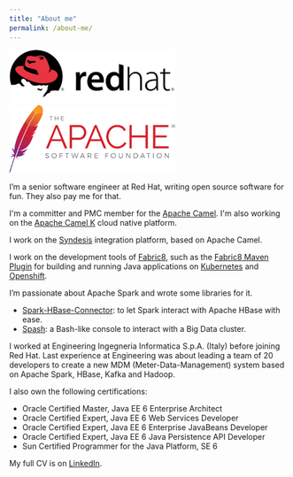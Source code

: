 ```yaml
---
title: "About me"
permalink: /about-me/
---
```


![Red Hat Logo](/images/red-hat-logo.png) &nbsp;&nbsp;&nbsp;&nbsp;&nbsp; ![Apache Software Foundation Logo](/images/asf-logo.png)

I’m a senior software engineer at Red Hat, writing open source software for fun. They also pay me for that.

I'm a committer and PMC member for the [Apache Camel](https://github.com/apache/camel). I'm also working 
on the [Apache Camel K](https://github.com/apache/camel-k) cloud native platform.

I work on the [Syndesis](https://syndesis.io) integration platform, based on Apache Camel.

I work on the development tools of [Fabric8](https://github.com/fabric8io/fabric8),
such as the [Fabric8 Maven Plugin](http://maven.fabric8.io) for building and running Java applications on [Kubernetes](https://github.com/kubernetes/kubernetes) and [Openshift](https://github.com/openshift/).

I’m passionate about Apache Spark and wrote some libraries for it.

* [Spark-HBase-Connector](https://github.com/nerdammer/spark-hbase-connector): to let Spark interact with Apache HBase with ease.
* [Spash](https://github.com/nerdammer/spash): a Bash-like console to interact with a Big Data cluster.

I worked at Engineering Ingegneria Informatica S.p.A. (Italy) before joining Red Hat. 
Last experience at Engineering was about leading a team of 20 developers to create a new MDM (Meter-Data-Management) system based on Apache Spark, 
HBase, Kafka and Hadoop.

I also own the following certifications:

* Oracle Certified Master, Java EE 6 Enterprise Architect
* Oracle Certified Expert, Java EE 6 Web Services Developer
* Oracle Certified Expert, Java EE 6 Enterprise JavaBeans Developer
* Oracle Certified Expert, Java EE 6 Java Persistence API Developer
* Sun Certified Programmer for the Java Platform, SE 6

My full CV is on [LinkedIn](https://www.linkedin.com/in/nicolaferraro).
